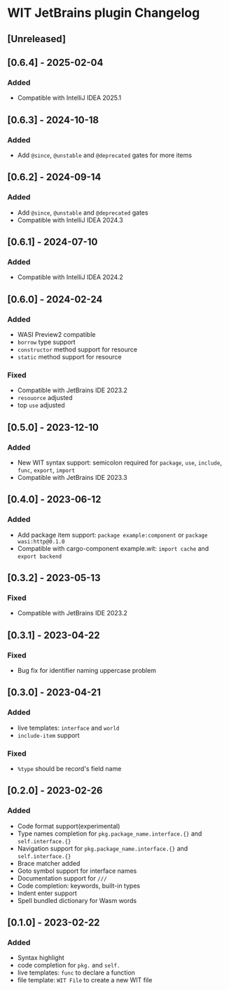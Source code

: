 <!-- Keep a Changelog guide -> https://keepachangelog.com -->

# WIT JetBrains plugin Changelog

## [Unreleased]

## [0.6.4] - 2025-02-04

### Added

- Compatible with IntelliJ IDEA 2025.1

## [0.6.3] - 2024-10-18

### Added

- Add `@since`, `@unstable` and `@deprecated` gates for more items

## [0.6.2] - 2024-09-14

### Added

- Add `@since`, `@unstable` and `@deprecated` gates
- Compatible with IntelliJ IDEA 2024.3

## [0.6.1] - 2024-07-10

### Added

- Compatible with IntelliJ IDEA 2024.2

## [0.6.0] - 2024-02-24

### Added

- WASI Preview2 compatible
- `borrow` type support
- `constructor` method support for resource
- `static` method support for resource

### Fixed

- Compatible with JetBrains IDE 2023.2
- `resouorce` adjusted
- top `use` adjusted

## [0.5.0] - 2023-12-10

### Added

- New WIT syntax support: semicolon required for `package`, `use`, `include`, `func`, `export`, `import`
- Compatible with JetBrains IDE 2023.3

## [0.4.0] - 2023-06-12

### Added

- Add package item support: `package example:component` or `package wasi:http@0.1.0`
- Compatible with cargo-component example.wit: `import cache` and `export backend`

## [0.3.2] - 2023-05-13

### Fixed

- Compatible with JetBrains IDE 2023.2

## [0.3.1] - 2023-04-22

### Fixed

- Bug fix for identifier naming uppercase problem

## [0.3.0] - 2023-04-21

### Added

- live templates: `interface` and `world`
- `include-item` support

### Fixed

- `%type` should be record's field name

## [0.2.0] - 2023-02-26

### Added

- Code format support(experimental)
- Type names completion for `pkg.package_name.interface.{}` and `self.interface.{}`
- Navigation support for `pkg.package_name.interface.{}` and `self.interface.{}`
- Brace matcher added
- Goto symbol support for interface names
- Documentation support for `/// `
- Code completion: keywords, built-in types
- Indent enter support
- Spell bundled dictionary for Wasm words

## [0.1.0] - 2023-02-22

### Added

- Syntax highlight
- code completion for `pkg.` and `self.`
- live templates: `func` to declare a function
- file template: `WIT File` to create a new WIT file
